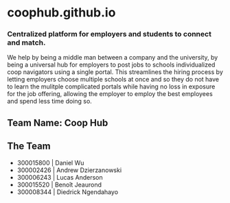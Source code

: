 ﻿# coophub.github.io
### Centralized platform for employers and students to connect and match.
We help by being a middle man between a company and the university, by being a universal hub
for employers to post jobs to schools individualized coop navigators using a single portal.
This streamlines the hiring process by letting employers choose multiple schools at once 
and so they do not have to learn the mulitple complicated portals while having no loss in
exposure for the job offering, allowing the employer to employ the best employees and spend
less time doing so.
## Team Name: Coop Hub
## The Team
* 300015800 | Daniel Wu
* 300002426 | Andrew Dzierzanowski
* 300006243 | Lucas Anderson
* 300015520 | Benoît Jeaurond
* 300008344 | Diedrick Ngendahayo
